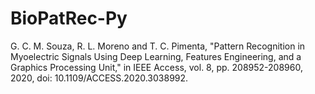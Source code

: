 # BioPatRec-Py


G. C. M. Souza, R. L. Moreno and T. C. Pimenta, "Pattern Recognition in Myoelectric Signals Using Deep Learning, Features Engineering, and a Graphics Processing Unit," in IEEE Access, vol. 8, pp. 208952-208960, 2020, doi: 10.1109/ACCESS.2020.3038992.
